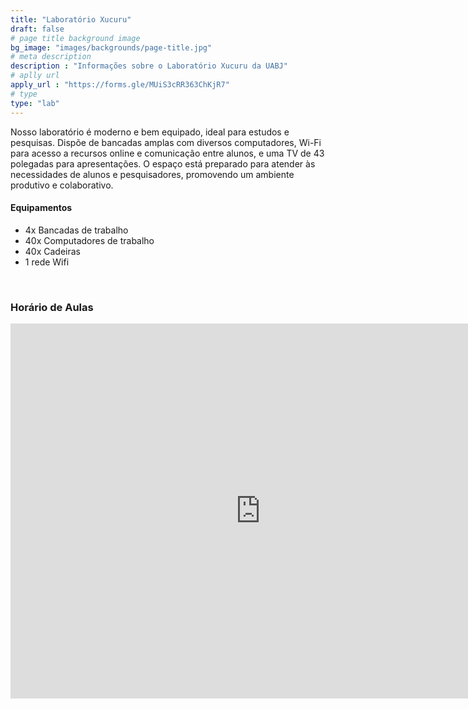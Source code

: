 ```yaml
---
title: "Laboratório Xucuru"
draft: false
# page title background image
bg_image: "images/backgrounds/page-title.jpg"
# meta description
description : "Informações sobre o Laboratório Xucuru da UABJ"
# aplly url
apply_url : "https://forms.gle/MUiS3cRR363ChKjR7"
# type
type: "lab"
---
```


Nosso laboratório é moderno e bem equipado, ideal para estudos e pesquisas. Dispõe de bancadas amplas com diversos computadores, Wi-Fi para acesso a recursos online e comunicação entre alunos, e uma TV de 43 polegadas para apresentações. O espaço está preparado para atender às necessidades de alunos e pesquisadores, promovendo um ambiente produtivo e colaborativo.

#### Equipamentos

-  4x Bancadas de trabalho
-  40x Computadores de trabalho
-  40x Cadeiras
-  1 rede Wifi

<br/>

### Horário de Aulas

<iframe src="https://calendar.google.com/calendar/embed?src=c_0c8b8bc3379615eff8cd95edce85df1d1bb937317602013c6b98ac8a170085bd%40group.calendar.google.com&ctz=America%2FRecife" style="border: 0" width="800" height="600" frameborder="0" mode="week" scrolling="no"></iframe>